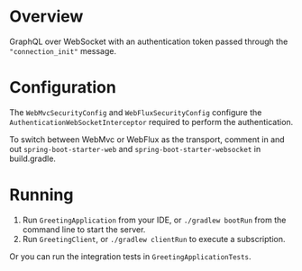 # Overview

GraphQL over WebSocket with an authentication token passed through the `"connection_init"` message.

# Configuration

The `WebMvcSecurityConfig` and `WebFluxSecurityConfig` configure the `AuthenticationWebSocketInterceptor`
required to perform the authentication. 

To switch between WebMvc or WebFlux as the transport, comment in and out
`spring-boot-starter-web` and `spring-boot-starter-websocket` in build.gradle.

# Running

1. Run `GreetingApplication` from your IDE, or `./gradlew bootRun` from the command line to start the server.
2. Run `GreetingClient`, or `./gradlew clientRun` to execute a subscription.

Or you can run the integration tests in `GreetingApplicationTests`.
